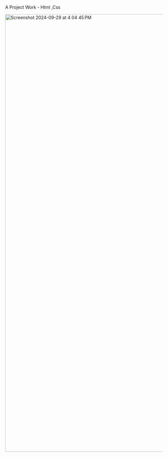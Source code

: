A Project Work - Html ,Css

<img width="1400" alt="Screenshot 2024-09-29 at 4 04 45 PM" src="https://github.com/user-attachments/assets/017d71ff-f216-4a9a-bb10-64302592dc74">

